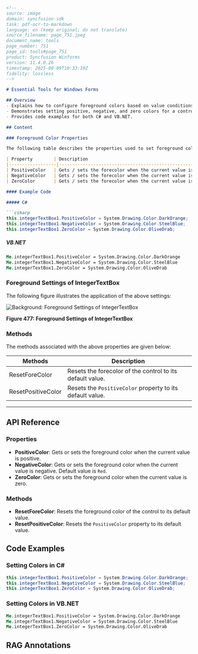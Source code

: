 ```markdown
<!--
source: image
domain: syncfusion-sdk
task: pdf-ocr-to-markdown
language: en (keep original; do not translate)
source_filename: page_751.jpeg
document_name: tools
page_number: 751
page_id: tools#page_751
product: Syncfusion Winforms
version: 11.4.0.26
timestamp: 2025-08-09T10:33:19Z
fidelity: lossless
-->

# Essential Tools for Windows Forms

## Overview
- Explains how to configure foreground colors based on value conditions.
- Demonstrates setting positive, negative, and zero colors for a control.
- Provides code examples for both C# and VB.NET.

## Content

### Foreground Color Properties

The following table describes the properties used to set foreground colors based on value conditions:

| Property        | Description                                                                 |
|------------------|-----------------------------------------------------------------------------|
| PositiveColor   | Gets / sets the forecolor when the current value is positive.               |
| NegativeColor   | Gets / sets the forecolor when the current value is negative. The default value is set to 'Red'. |
| ZeroColor       | Gets / sets the forecolor when the current value is zero.                  |

#### Example Code

##### C#

```csharp
this.integerTextBox1.PositiveColor = System.Drawing.Color.DarkOrange;
this.integerTextBox1.NegativeColor = System.Drawing.Color.SteelBlue;
this.integerTextBox1.ZeroColor = System.Drawing.Color.OliveDrab;
```

##### VB.NET

```vb
Me.integerTextBox1.PositiveColor = System.Drawing.Color.DarkOrange
Me.integerTextBox1.NegativeColor = System.Drawing.Color.SteelBlue
Me.integerTextBox1.ZeroColor = System.Drawing.Color.OliveDrab
```

### Foreground Settings of IntegerTextBox

The following figure illustrates the application of the above settings:

![Background: Foreground Settings of IntegerTextBox](image_of_integerTextBox_with_colors.png)

**Figure 477: Foreground Settings of IntegerTextBox**

### Methods

The methods associated with the above properties are given below:

| Methods               | Description                           |
|-----------------------|---------------------------------------|
| ResetForeColor        | Resets the forecolor of the control to its default value. |
| ResetPositiveColor    | Resets the `PositiveColor` property to its default value. |

---

## API Reference

### Properties

- **PositiveColor**: Gets or sets the foreground color when the current value is positive.
- **NegativeColor**: Gets or sets the foreground color when the current value is negative. Default value is `Red`.
- **ZeroColor**: Gets or sets the foreground color when the current value is zero.

### Methods

- **ResetForeColor**: Resets the foreground color of the control to its default value.
- **ResetPositiveColor**: Resets the `PositiveColor` property to its default value.

## Code Examples

### Setting Colors in C#

```csharp
this.integerTextBox1.PositiveColor = System.Drawing.Color.DarkOrange;
this.integerTextBox1.NegativeColor = System.Drawing.Color.SteelBlue;
this.integerTextBox1.ZeroColor = System.Drawing.Color.OliveDrab;
```

### Setting Colors in VB.NET

```vb
Me.integerTextBox1.PositiveColor = System.Drawing.Color.DarkOrange
Me.integerTextBox1.NegativeColor = System.Drawing.Color.SteelBlue
Me.integerTextBox1.ZeroColor = System.Drawing.Color.OliveDrab
```

## RAG Annotations

<!-- tags: [Syncfusion, WinForms, IntegerTextBox, Foreground Color, Properties, Methods, Example Code] keywords: [PositiveColor, NegativeColor, ZeroColor, ResetForeColor, ResetPositiveColor] -->
```
